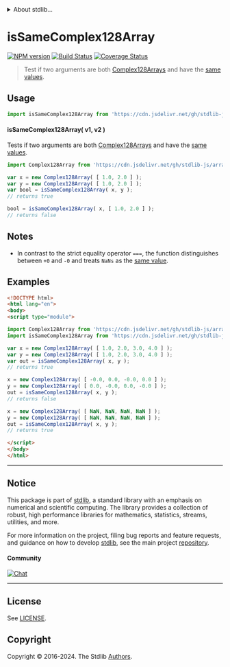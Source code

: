 <!--

@license Apache-2.0

Copyright (c) 2024 The Stdlib Authors.

Licensed under the Apache License, Version 2.0 (the "License");
you may not use this file except in compliance with the License.
You may obtain a copy of the License at

   http://www.apache.org/licenses/LICENSE-2.0

Unless required by applicable law or agreed to in writing, software
distributed under the License is distributed on an "AS IS" BASIS,
WITHOUT WARRANTIES OR CONDITIONS OF ANY KIND, either express or implied.
See the License for the specific language governing permissions and
limitations under the License.

-->


<details>
  <summary>
    About stdlib...
  </summary>
  <p>We believe in a future in which the web is a preferred environment for numerical computation. To help realize this future, we've built stdlib. stdlib is a standard library, with an emphasis on numerical and scientific computation, written in JavaScript (and C) for execution in browsers and in Node.js.</p>
  <p>The library is fully decomposable, being architected in such a way that you can swap out and mix and match APIs and functionality to cater to your exact preferences and use cases.</p>
  <p>When you use stdlib, you can be absolutely certain that you are using the most thorough, rigorous, well-written, studied, documented, tested, measured, and high-quality code out there.</p>
  <p>To join us in bringing numerical computing to the web, get started by checking us out on <a href="https://github.com/stdlib-js/stdlib">GitHub</a>, and please consider <a href="https://opencollective.com/stdlib">financially supporting stdlib</a>. We greatly appreciate your continued support!</p>
</details>

# isSameComplex128Array

[![NPM version][npm-image]][npm-url] [![Build Status][test-image]][test-url] [![Coverage Status][coverage-image]][coverage-url] <!-- [![dependencies][dependencies-image]][dependencies-url] -->

> Test if two arguments are both [Complex128Arrays][@stdlib/array/complex128] and have the [same values][@stdlib/assert/is-same-value].



<section class="usage">

## Usage

```javascript
import isSameComplex128Array from 'https://cdn.jsdelivr.net/gh/stdlib-js/assert-is-same-complex128array@esm/index.mjs';
```

#### isSameComplex128Array( v1, v2 )

Tests if two arguments are both [Complex128Arrays][@stdlib/array/complex128] and have the [same values][@stdlib/assert/is-same-value].

```javascript
import Complex128Array from 'https://cdn.jsdelivr.net/gh/stdlib-js/array-complex128@esm/index.mjs';

var x = new Complex128Array( [ 1.0, 2.0 ] );
var y = new Complex128Array( [ 1.0, 2.0 ] );
var bool = isSameComplex128Array( x, y );
// returns true

bool = isSameComplex128Array( x, [ 1.0, 2.0 ] );
// returns false
```

</section>

<!-- /.usage -->

<section class="notes">

## Notes

-   In contrast to the strict equality operator `===`, the function distinguishes between `+0` and `-0` and treats `NaNs` as the [same value][@stdlib/assert/is-same-value].

</section>

<!-- /.notes -->

<section class="examples">

## Examples

<!-- eslint no-undef: "error" -->

```html
<!DOCTYPE html>
<html lang="en">
<body>
<script type="module">

import Complex128Array from 'https://cdn.jsdelivr.net/gh/stdlib-js/array-complex128@esm/index.mjs';
import isSameComplex128Array from 'https://cdn.jsdelivr.net/gh/stdlib-js/assert-is-same-complex128array@esm/index.mjs';

var x = new Complex128Array( [ 1.0, 2.0, 3.0, 4.0 ] );
var y = new Complex128Array( [ 1.0, 2.0, 3.0, 4.0 ] );
var out = isSameComplex128Array( x, y );
// returns true

x = new Complex128Array( [ -0.0, 0.0, -0.0, 0.0 ] );
y = new Complex128Array( [ 0.0, -0.0, 0.0, -0.0 ] );
out = isSameComplex128Array( x, y );
// returns false

x = new Complex128Array( [ NaN, NaN, NaN, NaN ] );
y = new Complex128Array( [ NaN, NaN, NaN, NaN ] );
out = isSameComplex128Array( x, y );
// returns true

</script>
</body>
</html>
```

</section>

<!-- /.examples -->

<!-- Section for related `stdlib` packages. Do not manually edit this section, as it is automatically populated. -->

<section class="related">

</section>

<!-- /.related -->

<!-- Section for all links. Make sure to keep an empty line after the `section` element and another before the `/section` close. -->


<section class="main-repo" >

* * *

## Notice

This package is part of [stdlib][stdlib], a standard library with an emphasis on numerical and scientific computing. The library provides a collection of robust, high performance libraries for mathematics, statistics, streams, utilities, and more.

For more information on the project, filing bug reports and feature requests, and guidance on how to develop [stdlib][stdlib], see the main project [repository][stdlib].

#### Community

[![Chat][chat-image]][chat-url]

---

## License

See [LICENSE][stdlib-license].


## Copyright

Copyright &copy; 2016-2024. The Stdlib [Authors][stdlib-authors].

</section>

<!-- /.stdlib -->

<!-- Section for all links. Make sure to keep an empty line after the `section` element and another before the `/section` close. -->

<section class="links">

[npm-image]: http://img.shields.io/npm/v/@stdlib/assert-is-same-complex128array.svg
[npm-url]: https://npmjs.org/package/@stdlib/assert-is-same-complex128array

[test-image]: https://github.com/stdlib-js/assert-is-same-complex128array/actions/workflows/test.yml/badge.svg?branch=main
[test-url]: https://github.com/stdlib-js/assert-is-same-complex128array/actions/workflows/test.yml?query=branch:main

[coverage-image]: https://img.shields.io/codecov/c/github/stdlib-js/assert-is-same-complex128array/main.svg
[coverage-url]: https://codecov.io/github/stdlib-js/assert-is-same-complex128array?branch=main

<!--

[dependencies-image]: https://img.shields.io/david/stdlib-js/assert-is-same-complex128array.svg
[dependencies-url]: https://david-dm.org/stdlib-js/assert-is-same-complex128array/main

-->

[chat-image]: https://img.shields.io/gitter/room/stdlib-js/stdlib.svg
[chat-url]: https://app.gitter.im/#/room/#stdlib-js_stdlib:gitter.im

[stdlib]: https://github.com/stdlib-js/stdlib

[stdlib-authors]: https://github.com/stdlib-js/stdlib/graphs/contributors

[umd]: https://github.com/umdjs/umd
[es-module]: https://developer.mozilla.org/en-US/docs/Web/JavaScript/Guide/Modules

[deno-url]: https://github.com/stdlib-js/assert-is-same-complex128array/tree/deno
[umd-url]: https://github.com/stdlib-js/assert-is-same-complex128array/tree/umd
[esm-url]: https://github.com/stdlib-js/assert-is-same-complex128array/tree/esm
[branches-url]: https://github.com/stdlib-js/assert-is-same-complex128array/blob/main/branches.md

[stdlib-license]: https://raw.githubusercontent.com/stdlib-js/assert-is-same-complex128array/main/LICENSE

[@stdlib/array/complex128]: https://github.com/stdlib-js/array-complex128/tree/esm

[@stdlib/assert/is-same-value]: https://github.com/stdlib-js/assert-is-same-value/tree/esm

</section>

<!-- /.links -->
